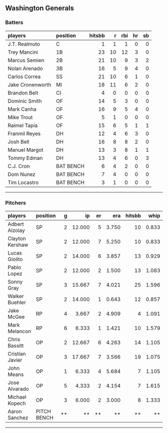 ## Washington Generals

### Batters

 
|players          |position  | hitsbb|  r| rbi| hr| sb| 
|:----------------|:---------|------:|--:|---:|--:|--:| 
|J.T. Realmuto    |C         |      1|  1|   1|  0|  0| 
|Trey Mancini     |1B        |     23| 10|  12|  3|  0| 
|Marcus Semien    |2B        |     21| 10|   9|  3|  2| 
|Nolan Arenado    |3B        |     16|  5|   9|  4|  0| 
|Carlos Correa    |SS        |     21| 10|   6|  1|  0| 
|Jake Cronenworth |MI        |     18| 11|   6|  2|  0| 
|Brandon Belt     |CI        |      4|  0|   0|  0|  0| 
|Dominic Smith    |OF        |     14|  5|   3|  0|  0| 
|Mark Canha       |OF        |     16|  9|   5|  4|  0| 
|Mike Trout       |OF        |      5|  1|   0|  0|  0| 
|Raimel Tapia     |OF        |     15|  6|   5|  1|  1| 
|Franmil Reyes    |DH        |     12|  4|   6|  3|  0| 
|Josh Bell        |DH        |     16|  8|   8|  2|  0| 
|Manuel Margot    |DH        |     13|  3|   8|  1|  1| 
|Tommy Edman      |DH        |     13|  4|   6|  0|  3| 
|C.J. Cron        |BAT BENCH |      6|  4|   2|  0|  0| 
|Dom Nunez        |BAT BENCH |      7|  4|   0|  0|  0| 
|Tim Locastro     |BAT BENCH |      3|  1|   0|  0|  0| 

* * *

### Pitchers

 
|players         |position    |  g|     ip| er|   era| hitsbb|  whip| so|  w| sv| 
|:---------------|:-----------|--:|------:|--:|-----:|------:|-----:|--:|--:|--:| 
|Adbert Alzolay  |SP          |  2| 12.000|  5| 3.750|     10| 0.833|  9|  1|  0| 
|Clayton Kershaw |SP          |  2| 12.000|  7| 5.250|     10| 0.833| 19|  1|  0| 
|Lucas Giolito   |SP          |  2| 14.000|  6| 3.857|     13| 0.929| 18|  1|  0| 
|Pablo Lopez     |SP          |  2| 12.000|  2| 1.500|     13| 1.083| 11|  1|  0| 
|Sonny Gray      |SP          |  3| 15.667|  7| 4.021|     25| 1.596| 16|  0|  0| 
|Walker Buehler  |SP          |  2| 14.000|  1| 0.643|     12| 0.857| 12|  2|  0| 
|Jake McGee      |RP          |  4|  3.667|  2| 4.909|      4| 1.091|  3|  0|  1| 
|Mark Melancon   |RP          |  6|  6.333|  1| 1.421|     10| 1.579|  4|  0|  5| 
|Chris Bassitt   |OP          |  2| 12.667|  6| 4.263|     14| 1.105| 12|  1|  0| 
|Cristian Javier |OP          |  3| 17.667|  7| 3.566|     19| 1.075| 20|  0|  0| 
|John Means      |OP          |  1|  6.333|  4| 5.684|      7| 1.105|  6|  0|  0| 
|Jose Alvarado   |OP          |  5|  4.333|  2| 4.154|      7| 1.615|  4|  1|  0| 
|Michael Kopech  |OP          |  3|  6.000|  2| 3.000|      8| 1.333|  7|  0|  0| 
|Aaron Sanchez   |PITCH BENCH | **|     **| **|    **|     **|    **| **| **| **| 


* * *



